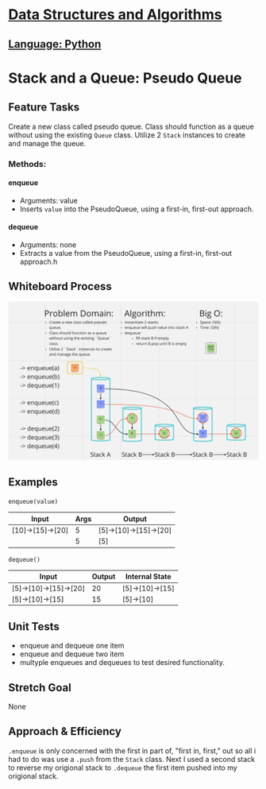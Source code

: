 # [Data Structures and Algorithms](https://alsosteve.github.io/data-structures-and-algorithms/)
## [Language: Python](https://alsosteve.github.io/data-structures-and-algorithms/python/)

# Stack and a Queue: Pseudo Queue
## Feature Tasks
Create a new class called pseudo queue. Class should function as a queue without using the existing `Queue` class.  Utilize 2 `Stack` instances to create and manage the queue.

### Methods:

#### enqueue
- Arguments: value
- Inserts `value` into the PseudoQueue, using a first-in, first-out approach.

#### dequeue
- Arguments: none
- Extracts a value from the PseudoQueue, using a first-in, first-out approach.h

## Whiteboard Process
![challenge11](11.png)

## Examples

`enqueue(value)`

| Input |	Args | Output |
|---|---|---|
| [10]->[15]->[20]	 | 5 | [5]->[10]->[15]->[20] |
|  | 5 | [5] |

`dequeue()`

| Input |	Output | Internal State |
|---|---|---|
| [5]->[10]->[15]->[20]	 | 20 | [5]->[10]->[15] |
| [5]->[10]->[15]	 | 15 | [5]->[10] |

## Unit Tests
* enqueue and dequeue one item
* enqueue and dequeue two item
* multyple enqueues and dequeues to test desired functionality.

## Stretch Goal
None

## Approach & Efficiency
`.enqueue` is only concerned with the first in part of, "first in, first," out so all i had to do was use a `.push` from the `Stack` class. Next I used a second stack to reverse my origional stack to `.dequeue` the first item pushed into my origional stack.
